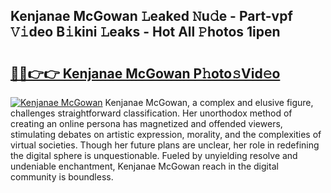 ## Kenjanae McGowan 𝙻eaked 𝙽u𝚍e - Part-vpf 𝚅𝚒deo B𝚒kini 𝙻eaks - Hot All 𝙿hotos 1ipen

# <h2><a href="http://ld2yl7.urlbe.top/?page=Kenjanae+McGowan">🔗🔗👉👉 Kenjanae McGowan P𝚑oto𝚜Vid𝚎o</a></h2>

[![Kenjanae McGowan](https://i.imgur.com/eBuTRDB.gif)](http://ld2yl7.urlbe.top/?page=Kenjanae+McGowan)
Kenjanae McGowan, a complex and elusive figure, challenges straightforward classification. Her unorthodox method of creating an online persona has magnetized and offended viewers, stimulating debates on artistic expression, morality, and the complexities of virtual societies. Though her future plans are unclear, her role in redefining the digital sphere is unquestionable. Fueled by unyielding resolve and undeniable enchantment, Kenjanae McGowan reach in the digital community is boundless.
